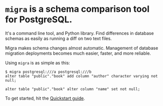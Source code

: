 # `migra` is a schema comparison tool for PostgreSQL.

It's a command line tool, and Python library. Find differences in database schemas as easily as running a diff on two text files.

Migra makes schema changes almost automatic. Management of database migration deployments becomes much easier, faster, and more reliable.

Using `migra` is as simple as this:

    $ migra postgresql:///a postgresql:///b
    alter table "public"."book" add column "author" character varying not null;

    alter table "public"."book" alter column "name" set not null;

To get started, hit the [Quickstart guide](/quickstart).
